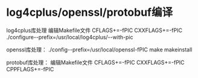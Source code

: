 
# log4cplus/openssl/protobuf编译
log4cplus库处理
编辑Makefile文件
CFLAGS+=-fPIC
CXXFLAGS+=-fPIC
./configure--prefix=/usr/local/log4cplus/--with-pic

openssl库处理：
./config--prefix=/usr/local/openssl-fPIC
make
makeinstall

protobuf库处理：
编辑Makefile文件
CFLAGS+=-fPIC
CXXFLAGS+=-fPIC
CPPFLAGS+=-fPIC

